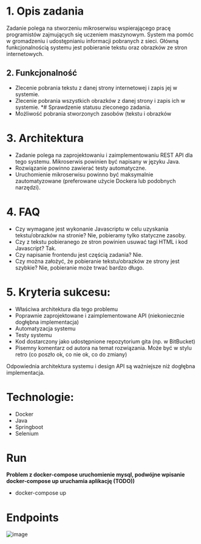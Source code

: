 # 1. Opis zadania

Zadanie polega na stworzeniu mikroserwisu wspierającego pracę programistów zajmujących
się uczeniem maszynowym. System ma pomóc w gromadzeniu i udostępnianiu informacji pobranych z
sieci. Główną funkcjonalnością systemu jest pobieranie tekstu oraz obrazków ze stron internetowych.
## 2. Funkcjonalność

* Zlecenie pobrania tekstu z danej strony internetowej i zapis jej w systemie.
* Zlecenie pobrania wszystkich obrazków z danej strony i zapis ich w systemie.
*# Sprawdzenie statusu zleconego zadania.
* Możliwość pobrania stworzonych zasobów (tekstu i obrazków

# 3. Architektura

* Zadanie polega na zaprojektowaniu i zaimplementowaniu REST API dla tego systemu.
Mikroserwis powinien być napisany w języku Java.
* Rozwiązanie powinno zawierać testy automatyczne.
* Uruchomienie mikroserwisu powinno być maksymalnie zautomatyzowane (preferowane użycie
Dockera lub podobnych narzędzi).

# 4. FAQ
* Czy wymagane jest wykonanie Javascriptu w celu uzyskania tekstu/obrazków na stronie? Nie,
pobieramy tylko statyczne zasoby.
* Czy z tekstu pobieranego ze stron powinien usuwać tagi HTML i kod Javascript? Tak.
* Czy napisanie frontendu jest częścią zadania? Nie.
* Czy można założyć, że pobieranie tekstu/obrazków ze strony jest szybkie? Nie, pobieranie może
trwać bardzo długo.

# 5. Kryteria sukcesu:

* Właściwa architektura dla tego problemu
* Poprawnie zaprojektowane i zaimplementowane API (niekoniecznie dogłębna implementacja)
* Automatyzacja systemu
* Testy systemu
* Kod dostarczony jako udostępnione repozytorium gita (np. w BitBucket)
* Pisemny komentarz od autora na temat rozwiązania. Może być w stylu retro (co poszło ok, co nie
ok, co do zmiany)

Odpowiednia architektura systemu i design API są ważniejsze niż dogłębna implementacja.


# Technologie:
* Docker
* Java
* Springboot
* Selenium

# Run

 <b>Problem z docker-compose uruchomienie mysql, podwójne wpisanie docker-compose up uruchamia aplikację (TODO)) </b>
* docker-compose up


# Endpoints

![image](https://user-images.githubusercontent.com/23129027/59846893-55aca780-9361-11e9-84ec-9538b108b5e6.png)


